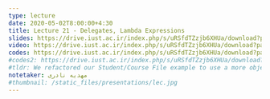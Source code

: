 ```yaml
---
type: lecture
date: 2020-05-02T8:00:00+4:30
title: Lecture 21 - Delegates, Lambda Expressions
slides: https://drive.iust.ac.ir/index.php/s/uRSfdTZzjb6XHUa/download?path=%2FSlides&files=S21.pdf
video: https://drive.iust.ac.ir/index.php/s/uRSfdTZzjb6XHUa/download?path=%2FVideos&files=S21.mp4
codes: https://drive.iust.ac.ir/index.php/s/uRSfdTZzjb6XHUa/download?path=%2FCodes&files=S21.zip
#codes2: https://drive.iust.ac.ir/index.php/s/uRSfdTZzjb6XHUa/download?path=%2FCodes&files=lab2.zip
#tldr: We refactored our Student/Course File example to use a more object oriented design and approach. We also introduced static functions and variables.
notetaker: مهدیه نادری
#thumbnail: /static_files/presentations/lec.jpg
---
```

